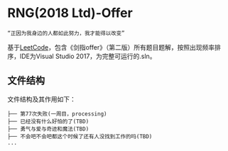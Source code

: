 # RNG(2018 Ltd)-Offer
```
“正因为我身边的人都如此努力，我才能得以改变”
```
基于[LeetCode](https://leetcode-cn.com/problemset/lcof/)，包含《剑指offer》（第二版）所有题目题解，按照出现频率排序，IDE为Visual Studio 2017，为完整可运行的.sln。

## 文件结构

文件结构及其作用如下：

```
├── 第77次失败(一周目，processing)
├── 已经没有什么好怕的了(TBD)
├── 勇气与爱与奇迹和魔法(TBD)
├── 不会吧不会吧都这个时候了还有人没找到工作的吗(TBD)
...
```
